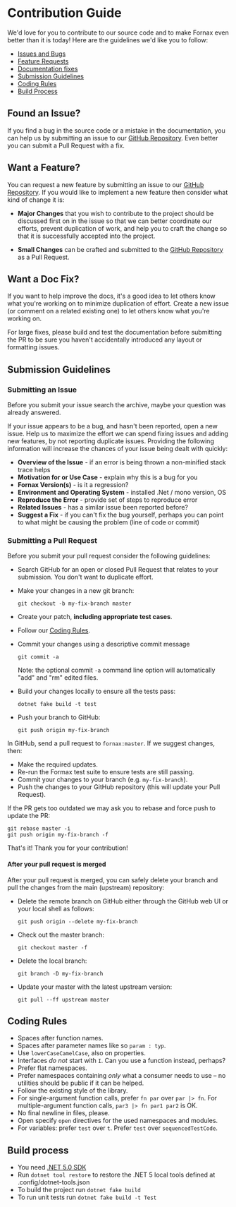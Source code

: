 # Contribution Guide

We'd love for you to contribute to our source code and to make Fornax even better than it is
today! Here are the guidelines we'd like you to follow:

 - [Issues and Bugs](#issue)
 - [Feature Requests](#feature)
 - [Documentation fixes](#docs)
 - [Submission Guidelines](#submit)
 - [Coding Rules](#rules)
 - [Build Process](#build)

## <a name="issue"></a> Found an Issue?

If you find a bug in the source code or a mistake in the documentation, you can help us by
submitting an issue to our [GitHub Repository](https://github.com/Ionide/Fornax). Even better you can submit a Pull Request
with a fix.


## <a name="feature"></a> Want a Feature?

You can request a new feature by submitting an issue to our [GitHub Repository](https://github.com/Ionide/Fornax). If you would like to implement a new feature then consider what kind of change it is:

* **Major Changes** that you wish to contribute to the project should be discussed first on in the issue so that we can better coordinate our efforts, prevent duplication of work, and help you to craft the change so that it is successfully accepted into the project.

* **Small Changes** can be crafted and submitted to the [GitHub Repository](https://github.com/Ionide/Fornax) as a Pull Request.

## <a name="docs"></a> Want a Doc Fix?

If you want to help improve the docs, it's a good idea to let others know what you're working on to
minimize duplication of effort. Create a new issue (or comment on a related existing one) to let
others know what you're working on.

For large fixes, please build and test the documentation before submitting the PR to be sure you
haven't accidentally introduced any layout or formatting issues.

## <a name="submit"></a> Submission Guidelines

### Submitting an Issue
Before you submit your issue search the archive, maybe your question was already answered.

If your issue appears to be a bug, and hasn't been reported, open a new issue. Help us to maximize
the effort we can spend fixing issues and adding new features, by not reporting duplicate issues.
Providing the following information will increase the chances of your issue being dealt with
quickly:

* **Overview of the Issue** - if an error is being thrown a non-minified stack trace helps
* **Motivation for or Use Case** - explain why this is a bug for you
* **Fornax Version(s)** - is it a regression?
* **Environment and Operating System** - installed .Net / mono version, OS
* **Reproduce the Error** - provide set of steps to reproduce error
* **Related Issues** - has a similar issue been reported before?
* **Suggest a Fix** - if you can't fix the bug yourself, perhaps you can point to what might be
  causing the problem (line of code or commit)

### Submitting a Pull Request
Before you submit your pull request consider the following guidelines:

* Search GitHub for an open or closed Pull Request
  that relates to your submission. You don't want to duplicate effort.
* Make your changes in a new git branch:

    ```shell
    git checkout -b my-fix-branch master
    ```

* Create your patch, **including appropriate test cases**.
* Follow our [Coding Rules](#rules).

* Commit your changes using a descriptive commit message

    ```shell
    git commit -a
    ```
  Note: the optional commit `-a` command line option will automatically "add" and "rm" edited files.

* Build your changes locally to ensure all the tests pass:

    ```shell
    dotnet fake build -t test
    ```

* Push your branch to GitHub:

    ```shell
    git push origin my-fix-branch
    ```

In GitHub, send a pull request to `fornax:master`.
If we suggest changes, then:

* Make the required updates.
* Re-run the Formax test suite to ensure tests are still passing.
* Commit your changes to your branch (e.g. `my-fix-branch`).
* Push the changes to your GitHub repository (this will update your Pull Request).

If the PR gets too outdated we may ask you to rebase and force push to update the PR:

```shell
git rebase master -i
git push origin my-fix-branch -f
```


That's it! Thank you for your contribution!

#### After your pull request is merged

After your pull request is merged, you can safely delete your branch and pull the changes
from the main (upstream) repository:

* Delete the remote branch on GitHub either through the GitHub web UI or your local shell as follows:

    ```shell
    git push origin --delete my-fix-branch
    ```

* Check out the master branch:

    ```shell
    git checkout master -f
    ```

* Delete the local branch:

    ```shell
    git branch -D my-fix-branch
    ```

* Update your master with the latest upstream version:

    ```shell
    git pull --ff upstream master
    ```


## <a name="rules"></a> Coding Rules

 * Spaces after function names.
 * Spaces after parameter names like so `param : typ`.
 * Use `lowerCaseCamelCase`, also on properties.
 * Interfaces *do not* start with `I`. Can you use a function instead, perhaps?
 * Prefer flat namespaces.
 * Prefer namespaces containing *only* what a consumer needs to use – no
   utilities should be public if it can be helped.
 * Follow the existing style of the library.
 * For single-argument function calls, prefer `fn par` over `par |> fn`. For
   multiple-argument function calls, `par3 |> fn par1 par2` is OK.
 * No final newline in files, please.
 * Open specify `open` directives for the used namespaces and modules.
 * For variables: prefer `test` over `t`. Prefer `test` over
    `sequencedTestCode`.

## <a name="build"></a> Build process

 * You need [.NET 5.0 SDK](https://dotnet.microsoft.com/download/dotnet/5.0)
 * Run `dotnet tool restore` to restore the .NET 5 local tools defined at .config/dotnet-tools.json
 * To build the project run `dotnet fake build`
 * To run unit tests run `dotnet fake build -t Test`
